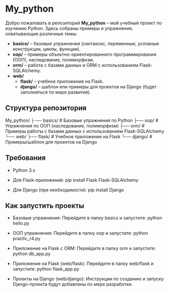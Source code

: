 # My_python

Добро пожаловать в репозиторий **My_python** – мой учебный проект по изучению Python. Здесь собраны примеры и упражнения, охватывающие различные темы:
- **basics/** – базовые упражнения (синтаксис, переменные, условные конструкции, циклы, функции).
- **oop/** – примеры объектно-ориентированного программирования (ООП), наследование, полиморфизм.
- **orm/** – работа с базами данных и ORM с использованием Flask-SQLAlchemy.
- **web/**
  - **flask/** – учебное приложение на Flask.
  - **django/** – шаблон или примеры для проектов на Django (будет заполняться по мере развития).

## Структура репозитория

My_python/ ├
── basics/ # Базовые упражнения по Python 
├── oop/ # Упражнения по ООП (наследование, полиморфизм) 
├── orm/ # Примеры работы с базами данных с использованием Flask-SQLAlchemy 
└── web/ 
├── flask/ # Учебное приложение на Flask 
└── django/ # Примеры/шаблон для проектов на Django

## Требования

- Python 3.x
- Для Flask-приложений:
  pip install Flask Flask-SQLAlchemy


- Для Django (при необходимости):
  pip install Django


## Как запустить проекты
- Базовые упражнения:
  Перейдите в папку basics и запустите:
  python hello.py

- ООП упражнения:
  Перейдите в папку oop и запустите:
  python practic_r4.py

- Приложение на Flask с ORM:
  Перейдите в папку orm и запустите:
  python db_app.py

- Приложение на Flask (web/flask):
  Перейдите в папку web/flask и запустите:
  python flask_app.py

- Проекты на Django (web/django):
  Инструкции по созданию и запуску Django-проекта будут добавлены по мере разработки.
